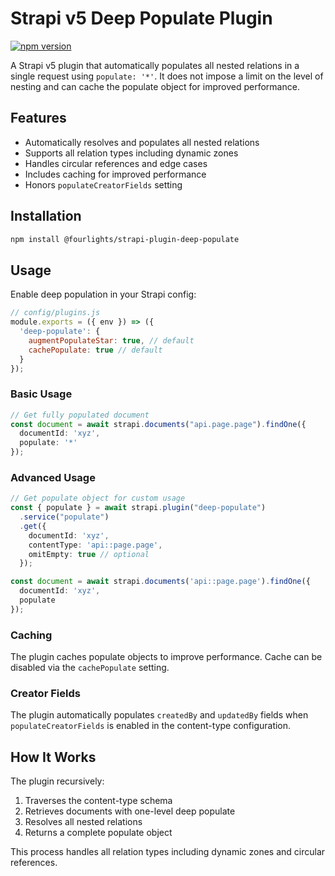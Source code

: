 # Strapi v5 Deep Populate Plugin

[![npm version](https://badge.fury.io/js/@fourlights%2Fstrapi-plugin-deep-populate.svg)](https://badge.fury.io/js/@fourlights%2Fstrapi-plugin-deep-populate)

A Strapi v5 plugin that automatically populates all nested relations in a single request using `populate: '*'`.
It does not impose a limit on the level of nesting and can cache the populate object for improved performance.

## Features

- Automatically resolves and populates all nested relations
- Supports all relation types including dynamic zones
- Handles circular references and edge cases
- Includes caching for improved performance
- Honors `populateCreatorFields` setting

## Installation

```bash
npm install @fourlights/strapi-plugin-deep-populate
```

## Usage

Enable deep population in your Strapi config:

```js
// config/plugins.js
module.exports = ({ env }) => ({
  'deep-populate': {
    augmentPopulateStar: true, // default
    cachePopulate: true // default
  }
});
```

### Basic Usage

```ts
// Get fully populated document
const document = await strapi.documents("api.page.page").findOne({
  documentId: 'xyz',
  populate: '*'
});
```

### Advanced Usage

```ts
// Get populate object for custom usage
const { populate } = await strapi.plugin("deep-populate")
  .service("populate")
  .get({
    documentId: 'xyz',
    contentType: 'api::page.page',
    omitEmpty: true // optional
  });

const document = await strapi.documents('api::page.page').findOne({
  documentId: 'xyz',
  populate
});
```

### Caching

The plugin caches populate objects to improve performance. Cache can be disabled via the `cachePopulate` setting.

### Creator Fields

The plugin automatically populates `createdBy` and `updatedBy` fields when `populateCreatorFields` is enabled in the content-type configuration.

## How It Works

The plugin recursively:
1. Traverses the content-type schema
2. Retrieves documents with one-level deep populate
3. Resolves all nested relations
4. Returns a complete populate object

This process handles all relation types including dynamic zones and circular references.

